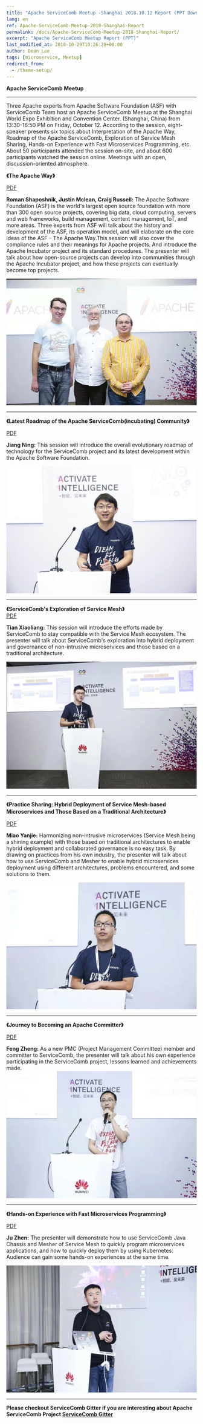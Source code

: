 ```yaml
---
title: "Apache ServiceComb Meetup -Shanghai 2018.10.12 Report (PPT Download)"
lang: en
ref: Apache-ServiceComb-Meetup-2018-Shanghai-Report
permalink: /docs/Apache-ServiceComb-Meetup-2018-Shanghai-Report/
excerpt: "Apache ServiceComb Meetup Report (PPT)"
last_modified_at: 2018-10-29T10:26:28+08:00
author: Dean Lee
tags: [microservice, Meetup]
redirect_from:
  - /theme-setup/
---
```

**Apache ServiceComb Meetup**  

---

Three Apache experts from Apache Software Foundation (ASF) with ServiceComb Team host an Apache ServiceComb Meetup at the Shanghai World Expo Exhibition and Convention Center.  (Shanghai, China) from 13:30-16:50 PM on Friday, October 12. According to the session, eight-speaker presents six topics about Interpretation of the Apache Way, Roadmap of the Apache ServiceComb,  Exploration of Service Mesh Sharing, Hands-on Experience with Fast Microservices Programming, etc. About 50 participants attended the session on-site, and about 600 participants watched the session online.  Meetings with an open, discussion-oriented atmosphere.

**《The Apache Way》**    

[PDF](/assets/slides/20181012/EN/1_The_Apache_Way.pdf)

**Roman Shaposhnik, Justin Mclean, Craig Russell:** The Apache Software Foundation (ASF) is the world's largest open source foundation with more than 300 open source projects, covering big data, cloud computing, servers and web frameworks, build management, content management, IoT, and more areas.  Three experts from ASF will talk about the history and development of the ASF, its operation model, and will elaborate on the core ideas of the ASF – The Apache Way.This session will also cover the compliance rules and their meanings for Apache projects. And introduce the Apache Incubator project and its standard procedures. The presenter will talk about how open-source projects can develop into communities through the Apache Incubator project, and how these projects can eventually become top projects.

![1](/assets/images/hc2018/1.jpeg)

---

**《Latest Roadmap of the Apache ServiceComb(incubating) Community》**     

[PDF](/assets/slides/20181012/EN/2_ApacheServiceComb(Incubating)Community_Roadmap.pdf)

**Jiang Ning:** This session will introduce the overall evolutionary roadmap of technology for the ServiceComb project and its latest development within the Apache Software Foundation.    

![2](/assets/images/hc2018/2.jpeg)

---       

**《ServiceComb's Exploration of Service Mesh》**     
[PDF](/assets/slides/20181012/EN/4_ServiceComb’s_Exploration_of_Service_Mesh.pdf)

**Tian Xiaoliang:** This session will introduce the efforts made by ServiceComb to stay compatible with the Service Mesh ecosystem. The presenter will talk about ServiceComb's exploration into hybrid deployment and governance of non-intrusive microservices and those based on a traditional architecture.

 ![4](/assets/images/hc2018/4.jpeg)

---

**《Practice Sharing: Hybrid Deployment of Service Mesh-based Microservices and Those Based on a Traditional Architecture》**

[PDF](/assets/slides/20181012/EN/3_ServiceMesh-based_Microservices_and_Those_Based_on_a_Traditional_Architecture.pdf)

**Miao Yanjie:**  Harmonizing non-intrusive microservices (Service Mesh being a shining example) with those based on traditional architectures to enable hybrid deployment and collaborated governance is no easy task. By drawing on practices from his own industry, the presenter will talk about how to use ServiceComb and Mesher to enable hybrid microservices deployment using different architectures, problems encountered, and some solutions to them.

![3](/assets/images/hc2018/3.jpeg)

---

**《Journey to Becoming an Apache Committer》**

[PDF](/assets/slides/20181012/EN/5_My_Participation_in_ServiceComb.pdf)

**Feng Zheng:** As a new PMC (Project Management Committee) member and committer to ServiceComb, the presenter will talk about his own experience participating in the ServiceComb project, lessons learned and achievements made.
![5](/assets/images/hc2018/5.jpeg)

---


**《Hands-on Experience with Fast Microservices Programming》**

[PDF](/assets/slides/20181012/EN/6_Experience_on_Fast_Microservice_Programming.pdf)

**Ju Zhen:** The presenter will demonstrate how to use ServiceComb Java Chassis and Mesher of Service Mesh to quickly program microservices applications, and how to quickly deploy them by using Kubernetes. Audience can gain some hands-on experiences at the same time.

![6](/assets/images/hc2018/6.jpeg)

---
**Please checkout ServiceComb Gitter if you are interesting about Apache ServiceComb Project [ServiceComb Gitter](https://gitter.im/ServiceCombUsers/Lobby)**
